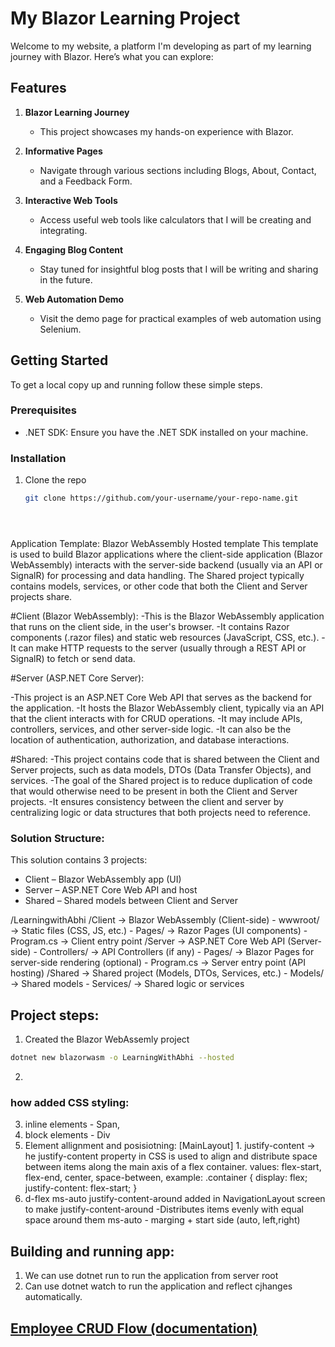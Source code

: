 
# My Blazor Learning Project
Welcome to my website, a platform I'm developing as part of my learning journey with Blazor. Here’s what you can explore:

## Features
1. **Blazor Learning Journey**
   - This project showcases my hands-on experience with Blazor.

2. **Informative Pages**
   - Navigate through various sections including Blogs, About, Contact, and a Feedback Form.

3. **Interactive Web Tools**
   - Access useful web tools like calculators that I will be creating and integrating.

4. **Engaging Blog Content**
   - Stay tuned for insightful blog posts that I will be writing and sharing in the future.

5. **Web Automation Demo**
   - Visit the demo page for practical examples of web automation using Selenium.

## Getting Started
To get a local copy up and running follow these simple steps.

### Prerequisites
- .NET SDK: Ensure you have the .NET SDK installed on your machine.

### Installation
1. Clone the repo
   ```sh
   git clone https://github.com/your-username/your-repo-name.git





Application Template: Blazor WebAssembly Hosted template
 This template is used to build Blazor applications where the client-side application (Blazor WebAssembly) 
 interacts with the server-side backend (usually via an API or SignalR) for processing and data handling. 
 The Shared project typically contains models, services, or other code that both the Client and Server 
 projects share.



#Client (Blazor WebAssembly):
-This is the Blazor WebAssembly application that runs on the client side, in the user's browser.
-It contains Razor components (.razor files) and static web resources (JavaScript, CSS, etc.).
-It can make HTTP requests to the server (usually through a REST API or SignalR) to fetch or send data.

#Server (ASP.NET Core Server):

-This project is an ASP.NET Core Web API that serves as the backend for the application.
-It hosts the Blazor WebAssembly client, typically via an API that the client interacts with for CRUD operations.
-It may include APIs, controllers, services, and other server-side logic.
-It can also be the location of authentication, authorization, and database interactions.


#Shared:
-This project contains code that is shared between the Client and Server projects, such as data models, DTOs (Data Transfer Objects), and services.
-The goal of the Shared project is to reduce duplication of code that would otherwise need to be present in both the Client and Server projects.
-It ensures consistency between the client and server by centralizing logic or data structures that both projects need to reference.


### Solution Structure:

This solution contains 3 projects:

- Client – Blazor WebAssembly app (UI)
- Server – ASP.NET Core Web API and host
- Shared – Shared models between Client and Server

/LearningwithAbhi
    /Client           -> Blazor WebAssembly (Client-side) 
        - wwwroot/     -> Static files (CSS, JS, etc.)
        - Pages/       -> Razor Pages (UI components)
        - Program.cs   -> Client entry point
    /Server           -> ASP.NET Core Web API (Server-side)
        - Controllers/ -> API Controllers (if any)
        - Pages/       -> Blazor Pages for server-side rendering (optional)
        - Program.cs   -> Server entry point (API hosting)
    /Shared           -> Shared project (Models, DTOs, Services, etc.)
        - Models/      -> Shared models
        - Services/    -> Shared logic or services

## Project steps:

1. Created the Blazor WebAssemly project
```bash
dotnet new blazorwasm -o LearningWithAbhi --hosted
```

2. 



### how added CSS styling:
3. inline elements - Span,
4. block elements - Div
5. Element allignment and posisiotning:    [MainLayout]
        1.  justify-content -> he justify-content property in CSS is used to align and distribute space between items along the main axis of a flex container.
        values:  flex-start, flex-end, center, space-between, 
        example:
        .container {
            display: flex;
            justify-content: flex-start;
        }
6. d-flex ms-auto justify-content-around  added in NavigationLayout screen to make 
        justify-content-around -Distributes items evenly with equal space around them
        ms-auto  - marging + start side (auto, left,right)



## Building and running app:
1. We can use dotnet run to run the application from server root
2. Can use dotnet watch to run the application and reflect cjhanges automatically.



## [Employee CRUD Flow (documentation)](/LearningwithAbhi/Client/Pages/learning/blog-pages/EmplyeeScreenE2E.md)